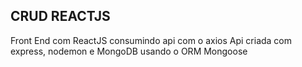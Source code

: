 

## CRUD REACTJS

Front End com ReactJS consumindo api com o axios
Api criada com express, nodemon e MongoDB usando o ORM Mongoose

